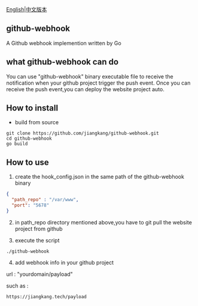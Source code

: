 [English](README.md)|[中文版本](README-zh.md) 

## github-webhook
A Github webhook implemention written by Go

## what github-webhook can do
You can use "github-webhook" binary executable file to receive the notification 
when your github project trigger the push event.
Once you can receive the push event,you can deploy the website project auto.

## How to install

- build from source
```shell
git clone https://github.com/jiangkang/github-webhook.git
cd github-webhook
go build
```

## How to use
1. create the hook_config.json in the same path of the github-webhook binary
```json
{
  "path_repo" : "/var/www",
  "port": "5678"
}

```
2. in path_repo directory mentioned above,you have to git pull the website project from github

3. execute the script

```
./github-webhook
```
4. add webhook info in your github project

url : "yourdomain/payload"

such as :

```
https://jiangkang.tech/payload
```
